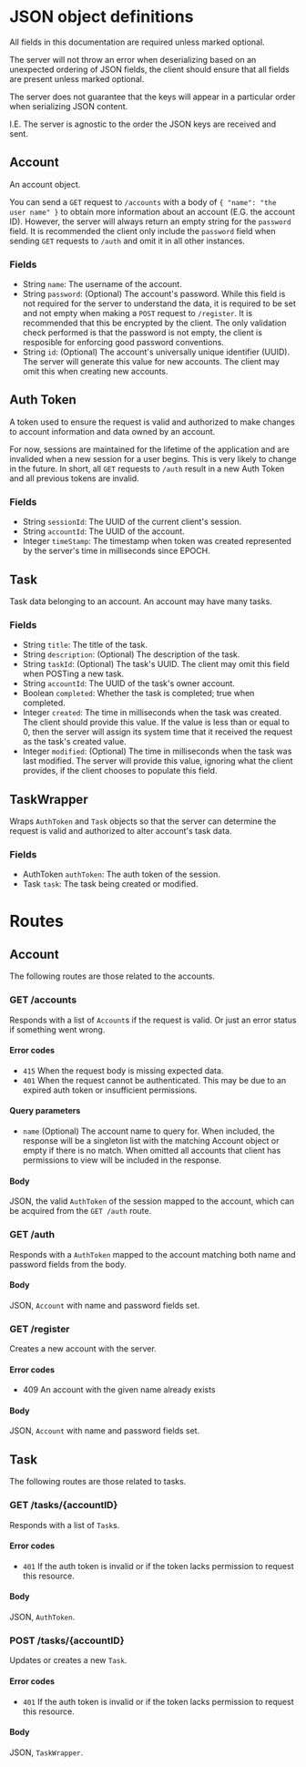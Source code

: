 # JSON object definitions

All fields in this documentation are required unless marked optional.

The server will not throw an error when deserializing based on an unexpected ordering of JSON fields, the client should
ensure that all fields are present unless marked optional.

The server does not guarantee that the keys will appear in a particular order when serializing JSON content.

I.E. The server is agnostic to the order the JSON keys are received and sent.

## Account

An account object.

You can send a `GET` request to  `/accounts` with a body of `{ "name": "the user name" }` to obtain more information
about an account (E.G. the account ID). However, the server will always return an empty string for the `password` field.
It is recommended the client only include the `password` field when sending `GET` requests to `/auth` and omit it in all
other instances.

### Fields

* String `name`: The username of the account.
* String `password`: (Optional) The account's password. While this field is not required for the
  server to understand the data, it is required to be set and not empty when making a `POST` request to `/register`. It
  is recommended
  that this be encrypted by the client. The only validation check performed is that the password is not empty,
  the client is resposible for enforcing good password conventions.
* String `id`: (Optional) The account's universally unique identifier (UUID). The server will
  generate this value for
  new accounts. The client may omit this when creating new accounts.

## Auth Token

A token used to ensure the request is valid and authorized to make changes to account information and data owned by an
account.

For now, sessions are maintained for the lifetime of the application and are invalided when a new session for a user
begins. This is very likely to change in the future. In short, all `GET` requests to `/auth` result in a new Auth Token
and all previous tokens are invalid.

### Fields

* String `sessionId`: The UUID of the current client's session.
* String `accountId`: The UUID of the account.
* Integer `timeStamp`: The timestamp when token was created represented by the server's time in milliseconds since
  EPOCH.

## Task

Task data belonging to an account. An account may have many tasks.

### Fields

* String `title`: The title of the task.
* String `description`: (Optional) The description of the task.
* String `taskId`: (Optional) The task's UUID. The client may omit this field when POSTing a new task.
* String `accountId`: The UUID of the task's owner account.
* Boolean `completed`: Whether the task is completed; true when completed.
* Integer `created`: The time in milliseconds when the task was created. The client should provide this value. If the
  value is less than or equal to 0, then the server will assign its system time that it received the request as the
  task's created value.
* Integer `modified`: (Optional) The time in milliseconds when the task was last modified. The server will provide this
  value, ignoring what the client provides, if the client chooses to populate this field.

## TaskWrapper

Wraps `AuthToken` and `Task` objects so that the server can determine the request is valid and authorized to alter
account's task data.

### Fields

* AuthToken `authToken`: The auth token of the session.
* Task `task`: The task being created or modified.

# Routes

## Account

The following routes are those related to the accounts.

### GET /accounts

Responds with a list of `Account`s if the request is valid. Or just an error status if something went wrong.

#### Error codes

* `415` When the request body is missing expected data.
* `401` When the request cannot be authenticated. This may be due to an expired auth token or insufficient permissions.

#### Query parameters

* `name` (Optional) The account name to query for.
  When included, the response will be a singleton list with the matching Account object or empty if there is no match.
  When omitted all accounts that client has permissions to view will be included in the response.

#### Body

JSON, the valid `AuthToken` of the session mapped to the account, which can be acquired from the `GET /auth`
route.

### GET /auth

Responds with a `AuthToken` mapped to the account matching both name and password fields from the body.

#### Body

JSON, `Account` with name and password fields set.

### GET /register

Creates a new account with the server.

#### Error codes

* 409 An account with the given name already exists

#### Body

JSON, `Account` with name and password fields set.

## Task

The following routes are those related to tasks.

### GET /tasks/{accountID}

Responds with a list of `Task`s.

#### Error codes
* `401` If the auth token is invalid or if the token lacks permission to request this resource.

#### Body
JSON, `AuthToken`.

### POST /tasks/{accountID}

Updates or creates a new `Task`.

#### Error codes
* `401` If the auth token is invalid or if the token lacks permission to request this resource.

#### Body
JSON, `TaskWrapper`.